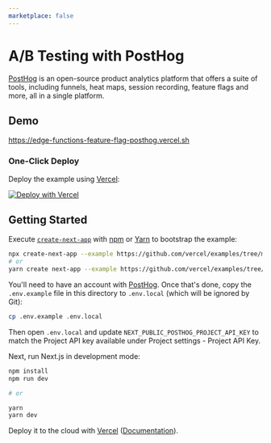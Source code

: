 ```yaml
---
marketplace: false
---
```


# A/B Testing with PostHog

[PostHog](https://posthog.com/) is an open-source product analytics platform that offers a suite of tools, including funnels, heat maps, session recording, feature flags and more, all in a single platform.

## Demo

https://edge-functions-feature-flag-posthog.vercel.sh

### One-Click Deploy

Deploy the example using [Vercel](https://vercel.com?utm_source=github&utm_medium=readme):

[![Deploy with Vercel](https://vercel.com/button)](https://vercel.com/new/clone?repository-url=https://github.com/vercel/examples/tree/main/edge-functions/feature-flag-posthog&env=NEXT_PUBLIC_POSTHOG_PROJECT_API_KEY&project-name=feature-flag-posthog&repository-name=feature-flag-posthog)

## Getting Started

Execute [`create-next-app`](https://github.com/vercel/next.js/tree/canary/packages/create-next-app) with [npm](https://docs.npmjs.com/cli/init) or [Yarn](https://yarnpkg.com/lang/en/docs/cli/create/) to bootstrap the example:

```bash
npx create-next-app --example https://github.com/vercel/examples/tree/main/edge-functions/feature-flag-posthog feature-flag-posthog
# or
yarn create next-app --example https://github.com/vercel/examples/tree/main/edge-functions/feature-flag-posthog feature-flag-posthog
```

You'll need to have an account with [PostHog](https://posthog.com/signup). Once that's done, copy the `.env.example` file in this directory to `.env.local` (which will be ignored by Git):

```bash
cp .env.example .env.local
```

Then open `.env.local` and update `NEXT_PUBLIC_POSTHOG_PROJECT_API_KEY` to match the Project API key available under Project settings - Project API Key.

Next, run Next.js in development mode:

```bash
npm install
npm run dev

# or

yarn
yarn dev
```

Deploy it to the cloud with [Vercel](https://vercel.com/new?utm_source=github&utm_medium=readme&utm_campaign=edge-middleware-eap) ([Documentation](https://nextjs.org/docs/deployment)).
